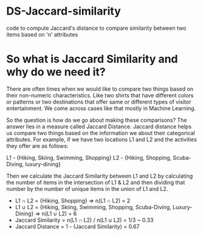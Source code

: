 # DS-Jaccard-similarity
code to compute Jaccard's distance to compare similarity between two items based on 'n' attributes

# So what is Jaccard Similarity and why do we need it?
There are often times when we would like to compare two things based on their non-numeric characteristics. Like two shirts that have different colors or patterns or two destinations that offer same or different types of visitor entertainment. We come across cases like that mostly in Machine Learning. 

So the question is how do we go about making these comparisons? The answer lies in a measure called Jaccard Distance. Jaccard distance helps us compare two things based on the information we about their categorical attributes. For example, if we have two locations L1 and L2 and the activities they offer are as follows:

L1 - {Hiking, Skiing, Swimming, Shopping}
L2 - {Hiking, Shopping, Scuba-Diving, luxury-dining}

Then we calculate the Jaccard Similarity between L1 and L2 by calculating the number of items in the intersection of L1 & L2 and then dividing that number by the number of unique items in the union of L1 and L2.

- L1 ∩ L2 = {Hiking, Shopping} => n(L1 ∩ L2) = 2
- L1 ∪ L2 = {Hiking, Skiing, Swimming, Shopping, Scuba-Diving, Luxury-Dining} => n(L1 ∪ L2) = 6
- Jaccard Similarity = n(L1 ∩ L2) / n(L1 ∪ L2) = 1/3 ~ 0.33
- Jaccard Distance = 1 - (Jaccard Similarity) = 0.67


